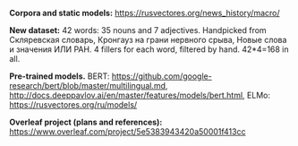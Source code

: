 **Corpora and static models:** https://rusvectores.org/news_history/macro/

**New dataset:** 42 words: 35 nouns and 7 adjectives. Handpicked from Скляревская словарь, Кронгауз на грани нервного срыва, Новые слова и значения ИЛИ РАН. 4 fillers for each word, filtered by hand. 42\*4=168 in all.

**Pre-trained models.** BERT: https://github.com/google-research/bert/blob/master/multilingual.md, http://docs.deeppavlov.ai/en/master/features/models/bert.html, ELMo: https://rusvectores.org/ru/models/

**Overleaf project (plans and references):** https://www.overleaf.com/project/5e5383943420a50001f413cc
